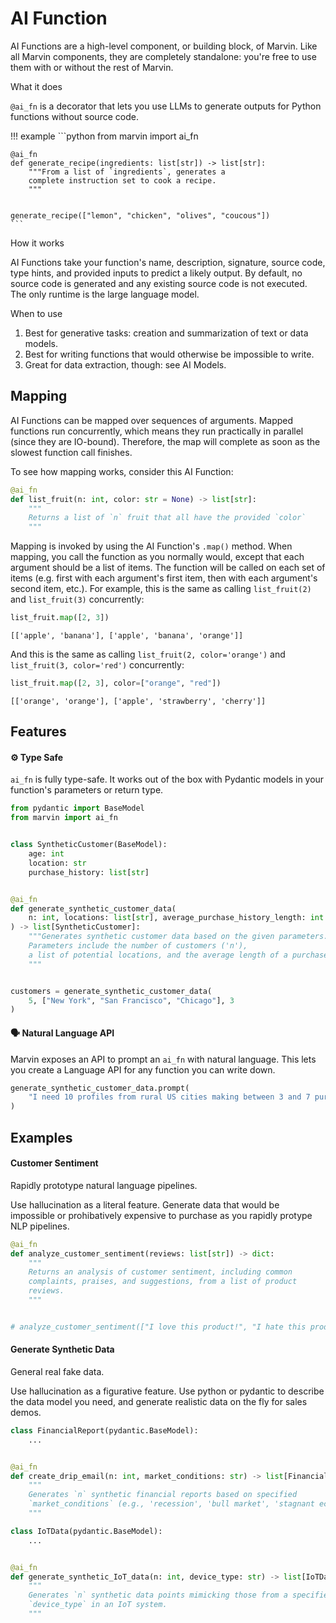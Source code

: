 # AI Function

AI Functions are a high-level component, or building block, of Marvin. Like all Marvin components, they are completely standalone: you're free to use them with or without the rest of Marvin.

<div class="admonition abstract">
  <p class="admonition-title">What it does</p>
  <p>
    <code>@ai_fn</code> is a decorator that lets you use LLMs to generate outputs for Python functions without source code.
  </p>
</div>

!!! example 
    ```python
    from marvin import ai_fn


    @ai_fn
    def generate_recipe(ingredients: list[str]) -> list[str]:
        """From a list of `ingredients`, generates a
        complete instruction set to cook a recipe.
        """


    generate_recipe(["lemon", "chicken", "olives", "coucous"])
    ```

<div class="admonition info">
  <p class="admonition-title">How it works</p>
  <p>
    AI Functions take your function's name, description, signature, source code, type hints, and provided inputs to predict a likely output. By default, no source code is generated and any existing source code is not executed. The only runtime is the large language model.
  </p>
</div>

<div class="admonition tip">
  <p class="admonition-title">When to use</p>
  <p>
    <ol>
    <li> Best for generative tasks: creation and summarization of text or data models.
    <li> Best for writing functions that would otherwise be impossible to write.
    <li> Great for data extraction, though: see AI Models.
    </ol>
  </p>
</div>

## Mapping

AI Functions can be mapped over sequences of arguments. Mapped functions run concurrently, which means they run practically in parallel (since they are IO-bound). Therefore, the map will complete as soon as the slowest function call finishes.

To see how mapping works, consider this AI Function:


```python
@ai_fn
def list_fruit(n: int, color: str = None) -> list[str]:
    """
    Returns a list of `n` fruit that all have the provided `color`
    """
```

Mapping is invoked by using the AI Function's `.map()` method. When mapping, you call the function as you normally would, except that each argument should be a list of items. The function will be called on each set of items (e.g. first with each argument's first item, then with each argument's second item, etc.). For example, this is the same as calling `list_fruit(2)` and `list_fruit(3)` concurrently:


```python
list_fruit.map([2, 3])
```




    [['apple', 'banana'], ['apple', 'banana', 'orange']]



And this is the same as calling `list_fruit(2, color='orange')` and `list_fruit(3, color='red')` concurrently:


```python
list_fruit.map([2, 3], color=["orange", "red"])
```




    [['orange', 'orange'], ['apple', 'strawberry', 'cherry']]



## Features
#### ⚙️ Type Safe

`ai_fn` is fully type-safe. It works out of the box with Pydantic models in your function's parameters or return type.


```python
from pydantic import BaseModel
from marvin import ai_fn


class SyntheticCustomer(BaseModel):
    age: int
    location: str
    purchase_history: list[str]


@ai_fn
def generate_synthetic_customer_data(
    n: int, locations: list[str], average_purchase_history_length: int
) -> list[SyntheticCustomer]:
    """Generates synthetic customer data based on the given parameters.
    Parameters include the number of customers ('n'),
    a list of potential locations, and the average length of a purchase history.
    """


customers = generate_synthetic_customer_data(
    5, ["New York", "San Francisco", "Chicago"], 3
)
```

#### 🗣️ Natural Language API

Marvin exposes an API to prompt an `ai_fn` with natural language. This lets you create a Language API for any function you can write down.


```python
generate_synthetic_customer_data.prompt(
    "I need 10 profiles from rural US cities making between 3 and 7 purchases"
)
```


## Examples

#### Customer Sentiment

<div class="admonition tip">
  <p class="admonition-title">Rapidly prototype natural language pipelines.</p>
  <p>
    Use hallucination as a literal feature. Generate data that would be impossible
    or prohibatively expensive to purchase as you rapidly protype NLP pipelines. 
  </p>
</div>



```python
@ai_fn
def analyze_customer_sentiment(reviews: list[str]) -> dict:
    """
    Returns an analysis of customer sentiment, including common
    complaints, praises, and suggestions, from a list of product
    reviews.
    """


# analyze_customer_sentiment(["I love this product!", "I hate this product!"])
```

#### Generate Synthetic Data

<div class="admonition tip">
  <p class="admonition-title">General real fake data.</p>
  <p>
    Use hallucination as a figurative feature. Use python or pydantic
    to describe the data model you need, and generate realistic data on the fly 
    for sales demos.
  </p>
</div>


```python
class FinancialReport(pydantic.BaseModel):
    ...


@ai_fn
def create_drip_email(n: int, market_conditions: str) -> list[FinancialReport]:
    """
    Generates `n` synthetic financial reports based on specified
    `market_conditions` (e.g., 'recession', 'bull market', 'stagnant economy').
    """
```


```python
class IoTData(pydantic.BaseModel):
    ...


@ai_fn
def generate_synthetic_IoT_data(n: int, device_type: str) -> list[IoTData]:
    """
    Generates `n` synthetic data points mimicking those from a specified
    `device_type` in an IoT system.
    """
```
